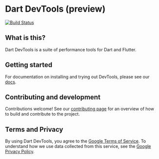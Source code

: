 # Dart DevTools (preview)

[![Build Status](https://github.com/flutter/devtools/workflows/devtools/badge.svg)](https://github.com/flutter/devtools/actions)

## What is this?

Dart DevTools is a suite of performance tools for Dart and Flutter.

## Getting started

For documentation on installing and trying out DevTools, please see our
[docs](https://flutter.dev/docs/development/tools/devtools/).

## Contributing and development

Contributions welcome! See our
[contributing page](https://github.com/flutter/devtools/blob/master/CONTRIBUTING.md)
for an overview of how to build and contribute to the project.

## Terms and Privacy

By using Dart DevTools, you agree to the [Google Terms of Service](https://policies.google.com/terms). To understand how we use data collected from this service, see the [Google Privacy Policy](https://policies.google.com/privacy?hl=en).
